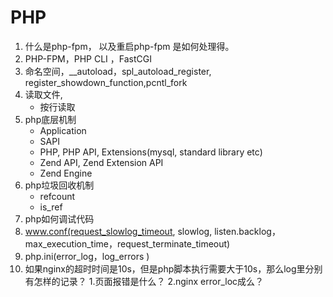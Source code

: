 # PHP

1. 什么是php-fpm， 以及重启php-fpm 是如何处理得。
2. PHP-FPM，PHP CLI ，FastCGI
3. 命名空间，__autoload，spl_autoload_register, register_showdown_function,pcntl_fork
4. 读取文件,
    - 按行读取
5. php底层机制
    - Application
    - SAPI
    - PHP, PHP API, Extensions(mysql, standard library etc)
    - Zend API, Zend Extension API
    - Zend Engine
6. php垃圾回收机制
    - refcount
    - is_ref
7. php如何调试代码
8. www.conf(request_slowlog_timeout, slowlog, listen.backlog，max_execution_time，request_terminate_timeout)
9. php.ini(error_log，log_errors )
10. 如果nginx的超时时间是10s，但是php脚本执行需要大于10s，那么log里分别有怎样的记录？
    1.页面报错是什么？
    2.nginx error_loc成么？
